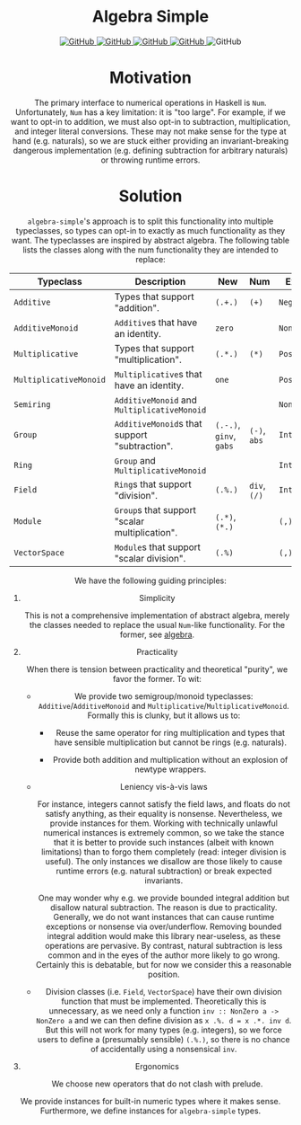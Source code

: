 <div align="center">

# Algebra Simple

<a href="https://github.com/tbidne/algebra-simple/actions/workflows/cabal_ci.yaml">
  <img alt="GitHub" src="https://img.shields.io/github/workflow/status/tbidne/algebra-simple/cabal/main?label=cabal&logoColor=white&style=plastic">
</a>
<a href="https://github.com/tbidne/algebra-simple/actions/workflows/stack_ci.yaml">
  <img alt="GitHub" src="https://img.shields.io/github/workflow/status/tbidne/algebra-simple/stack/main?label=stack&logoColor=white&style=plastic">
</a>
<a href="https://github.com/tbidne/algebra-simple/actions/workflows/nix_ci.yaml">
  <img alt="GitHub" src="https://img.shields.io/github/workflow/status/tbidne/algebra-simple/nix/main?label=nix&logo=nixos&logoColor=white&style=plastic">
</a>
<a href="https://github.com/tbidne/algebra-simple/actions/workflows/style.yaml">
  <img alt="GitHub" src="https://img.shields.io/github/workflow/status/tbidne/algebra-simple/nix/main?label=style&logoColor=white&style=plastic">
</a>
<img alt="GitHub" src="https://img.shields.io/github/license/tbidne/algebra-simple?style=plastic&color=blue">

# Motivation

The primary interface to numerical operations in Haskell is `Num`. Unfortunately, `Num` has a key limitation: it is "too large". For example, if we want to opt-in to addition, we must also opt-in to subtraction, multiplication, and integer literal conversions. These may not make sense for the type at hand (e.g. naturals), so we are stuck either providing an
invariant-breaking dangerous implementation (e.g. defining subtraction for arbitrary naturals) or throwing runtime errors.

# Solution

`algebra-simple`'s approach is to split this functionality into multiple typeclasses, so types can opt-in to exactly as much functionality as they want. The typeclasses are inspired by abstract algebra. The following table lists the classes along with the num functionality they are intended to replace:

<table>
  <thead>
    <th>Typeclass</th>
    <th>Description</th>
    <th>New</th>
    <th>Num</th>
    <th>Example</th>
  </thead>
  <tr>
    <td><code>Additive</code></td>
    <td>Types that support "addition".</td>
    <td><code>(.+.)</code></td>
    <td><code>(+)</code></td>
    <td><code>Negative</code></td>
  </tr>
  <tr>
    <td><code>AdditiveMonoid</code></td>
    <td><code>Additive</code>s that have an identity.</td>
    <td><code>zero</code></td>
    <td></td>
    <td><code>NonPositive</code></td>
  </tr>
  <tr>
    <td><code>Multiplicative</code></td>
    <td>Types that support "multiplication".</td>
    <td><code>(.*.)</code></td>
    <td><code>(*)</code></td>
    <td><code>Positive</code></td>
  </tr>
  <tr>
    <td><code>MultiplicativeMonoid</code></td>
    <td><code>Multiplicative</code>s that have an identity.</td>
    <td><code>one</code></td>
    <td></td>
    <td><code>Positive</code></td>
  </tr>
  <tr>
    <td><code>Semiring</code></td>
    <td><code>AdditiveMonoid</code> and <code>MultiplicativeMonoid</code></td>
    <td></td>
    <td></td>
    <td><code>NonNegative</code></td>
  </tr>
  <tr>
    <td><code>Group</code></td>
    <td><code>AdditiveMonoid</code>s that support "subtraction".</td>
    <td><code>(.-.)</code>, <code>ginv</code>, <code>gabs</code></td>
    <td><code>(-)</code>, <code>abs</code></td>
    <td><code>Integer</code></td>
  </tr>
  <tr>
    <td><code>Ring</code></td>
    <td><code>Group</code> and <code>MultiplicativeMonoid</code></td>
    <td></td>
    <td></td>
    <td><code>Integer</code></td>
  </tr>
  <tr>
    <td><code>Field</code></td>
    <td><code>Ring</code>s that support "division".</td>
    <td><code>(.%.)</code></td>
    <td><code>div</code>, <code>(/)</code></td>
    <td><code>Integer</code></td>
  </tr>
  <tr>
    <td><code>Module</code></td>
    <td><code>Group</code>s that support "scalar multiplication".</td>
    <td><code>(.*)</code>, <code>(*.)</code></td>
    <td></td>
    <td><code>(,)</code></td>
  </tr>
  <tr>
    <td><code>VectorSpace</code></td>
    <td><code>Module</code>s that support "scalar division".</td>
    <td><code>(.%)</code></td>
    <td></td>
    <td><code>(,)</code></td>
  </tr>
</table>

We have the following guiding principles:

1. Simplicity

    This is not a comprehensive implementation of abstract algebra, merely the classes needed to replace the usual `Num`-like functionality. For the former, see [algebra](https://hackage.haskell.org/package/algebra).

2. Practicality

    When there is tension between practicality and theoretical "purity", we favor the former. To wit:

    * We provide two semigroup/monoid typeclasses:
       `Additive`/`AdditiveMonoid` and
       `Multiplicative`/`MultiplicativeMonoid`. Formally this is clunky, but it allows us to:

        * Reuse the same operator for ring multiplication and types that have sensible multiplication but cannot be rings (e.g. naturals).

        * Provide both addition and multiplication without an explosion of newtype wrappers.

    * Leniency vis-à-vis laws

        For instance, integers cannot satisfy the field laws, and floats do not satisfy anything, as their equality is nonsense. Nevertheless, we provide instances for them. Working with technically unlawful numerical instances is extremely common, so we take the stance that it is better to provide such instances (albeit with known limitations) than to forgo them completely (read: integer division is useful). The only instances we disallow are those likely to cause runtime errors (e.g. natural subtraction) or break expected invariants.

        One may wonder why e.g. we provide bounded integral addition but disallow natural subtraction. The reason is due to practicality. Generally, we do not want instances that can cause runtime exceptions or nonsense via over/underflow. Removing bounded integral addition would make this library near-useless, as these operations are pervasive. By contrast, natural subtraction is less common and in the eyes of the author more likely to go wrong. Certainly this is debatable, but for now we consider this a reasonable position.

    * Division classes (i.e. `Field`, `VectorSpace`) have their own division function that must be implemented. Theoretically this is unnecessary, as we need only a function `inv :: NonZero a -> NonZero a` and we can then define division as `x .%. d = x .*. inv d`. But this will not work for many types (e.g. integers), so we force users to define a (presumably sensible) `(.%.)`, so there is no chance of accidentally using a nonsensical `inv`.

3. Ergonomics

     We choose new operators that do not clash with prelude.

We provide instances for built-in numeric types where it makes sense. Furthermore, we define instances for `algebra-simple` types.